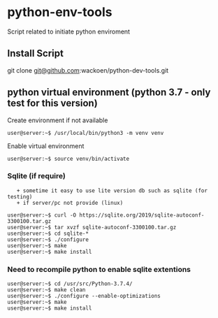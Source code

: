 # python-env-tools
Script related to initiate python enviroment

## Install Script 
git clone git@github.com:wackoen/python-dev-tools.git

## python virtual environment (python 3.7 - only test for this version)
Create environment if not available
```console
user@server:~$ /usr/local/bin/python3 -m venv venv
```
Enable virtual environment
```console
user@server:~$ source venv/bin/activate
```

### Sqlite (if require)
```
   + sometime it easy to use lite version db such as sqlite (for testing)
   + if server/pc not provide (linux)
```

```console
user@server:~$ curl -O https://sqlite.org/2019/sqlite-autoconf-3300100.tar.gz
user@server:~$ tar xvzf sqlite-autoconf-3300100.tar.gz
user@server:~$ cd sqlite-*
user@server:~$ ./configure
user@server:~$ make
user@server:~$ make install
```
### Need to recompile python to enable sqlite extentions

```console
user@server:~$ cd /usr/src/Python-3.7.4/
user@server:~$ make clean
user@server:~$ ./configure --enable-optimizations
user@server:~$ make
user@server:~$ make install
```
